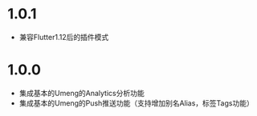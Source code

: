 # 1.0.1

- 兼容Flutter1.12后的插件模式

# 1.0.0

- 集成基本的Umeng的Analytics分析功能
- 集成基本的Umeng的Push推送功能（支持增加别名Alias，标签Tags功能）
